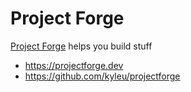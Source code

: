 # Project Forge

[Project Forge](https://projectforge.dev) helps you build stuff

- https://projectforge.dev
- https://github.com/kyleu/projectforge
